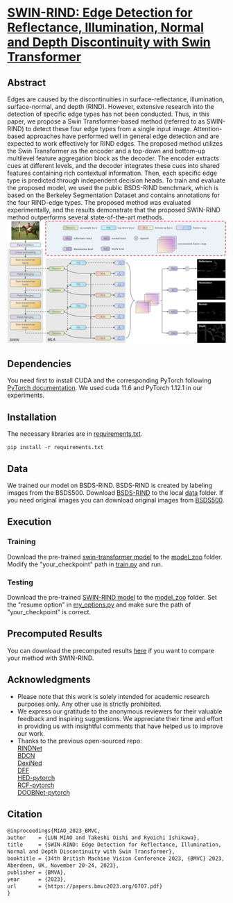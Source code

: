# [SWIN-RIND: Edge Detection for Reflectance, Illumination, Normal and Depth Discontinuity with Swin Transformer](https://proceedings.bmvc2023.org/707/)

##  Abstract
Edges are caused by the discontinuities in surface-reflectance, illumination, surface-normal, and depth (RIND). However, extensive research into the detection of specific edge types has not been conducted. Thus, in this paper, we propose a Swin Transformer-based method (referred to as SWIN-RIND) to detect these four edge types from a single input image. Attention-based approaches have performed well in general edge detection and are expected to work effectively for RIND edges. The proposed method utilizes the Swin Transformer as the encoder and a top-down and bottom-up multilevel feature aggregation block as the decoder. The encoder extracts cues at different levels, and the decoder integrates these cues into shared features containing rich contextual information. Then, each specific edge type is predicted through independent decision heads. To train and evaluate the proposed model, we used the public BSDS-RIND benchmark, which is based on the Berkeley Segmentation Dataset and contains annotations for the four RIND-edge types. The proposed method was evaluated experimentally, and the results demonstrate that the proposed SWIN-RIND method outperforms several state-of-the-art methods.
![image text](https://github.com/miaolun/SWIN-RIND/blob/1e3adc25be2b39619801c275878c9f85f4dd81a3/figure/network.png)

##  Dependencies
You need first to install CUDA and the corresponding PyTorch following  [PyTorch documentation](https://pytorch.org/get-started/locally/).
We used cuda 11.6 and PyTorch 1.12.1 in our experiments.
##  Installation
The necessary libraries are in [requirements.txt](). 
 ```
 pip install -r requirements.txt
 ```
 
##  Data
We trained our model on BSDS-RIND. BSDS-RIND is created by labeling images from the BSDS500.
Download [BSDS-RIND](https://github.com/MengyangPu/RINDNet) to the local [data](https://github.com/miaolun/SWIN-RIND/blob/main/data) folder. 
If you need original images you can download original images from [BSDS500](https://www2.eecs.berkeley.edu/Research/Projects/CS/vision/grouping/resources.html).
##  Execution
###  Training
Download the pre-trained [swin-transformer model]((https://1drv.ms/u/s!AktMXPD2ejblnAIAWh8tYqbGpkLQ?e=dRQviV)) to the [model_zoo](https://github.com/miaolun/SWIN-RIND/blob/main/model_zoo) folder.
Modify the "your_checkpoint" path in [train.py](https://github.com/miaolun/SWIN-RIND/blob/main/train.py) and run. 
###  Testing
Download the pre-trained  [SWIN-RIND model](https://1drv.ms/u/s!AktMXPD2ejblnAPQRJxbE4--oe-z?e=cmNnEt) to the [model_zoo](https://github.com/miaolun/SWIN-RIND/blob/main/model_zoo) folder.
Set the "resume option" in  [my_options.py](https://github.com/miaolun/SWIN-RIND/blob/main/option/my_options.py)  and make sure the path of "your_checkpoint" is correct.


##  Precomputed Results
You can download the precomputed results [here](https://1drv.ms/u/s!AktMXPD2ejblnARSpQHL_niRsCzQ?e=w9xIGH) if you want to compare your method with SWIN-RIND.

##  Acknowledgments

 - Please note that this work is solely intended for academic research purposes only. Any other use is strictly prohibited.
 - We express our gratitude to the anonymous reviewers for their valuable feedback and inspiring suggestions. We appreciate their time and effort in providing us with insightful comments that have helped us to improve our work.
 - Thanks to the previous open-sourced repo:  
   [RINDNet](https://github.com/MengyangPu/RINDNet)  
   [BDCN](https://github.com/pkuCactus/BDCN)  
   [DexiNed](https://github.com/xavysp/DexiNed)  
   [DFF](https://github.com/Lavender105/DFF)  
   [HED-pytorch](https://github.com/xwjabc/hed)  
   [RCF-pytorch](https://github.com/meteorshowers/RCF-pytorch)  
   [DOOBNet-pytorch](https://github.com/yuzhegao/doob)
##  Citation
```
@inproceedings{MIAO_2023_BMVC,
author    = {LUN MIAO and Takeshi Oishi and Ryoichi Ishikawa},
title     = {SWIN-RIND: Edge Detection for Reflectance, Illumination, Normal and Depth Discontinuity with Swin Transformer},
booktitle = {34th British Machine Vision Conference 2023, {BMVC} 2023, Aberdeen, UK, November 20-24, 2023},
publisher = {BMVA},
year      = {2023},
url       = {https://papers.bmvc2023.org/0707.pdf}
}
```
